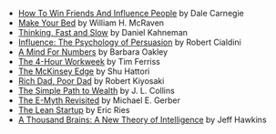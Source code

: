 * [How To Win Friends And Influence People](books/how_to_win_friends_and_influence_people.md) by Dale Carnegie
* [Make Your Bed](books/make_your_bed.md) by William H. McRaven
* [Thinking, Fast and Slow](books/thinking_fast_and_slow.md) by Daniel Kahneman
* [Influence: The Psychology of Persuasion](books/influence_the_psychology_of_persuasion.md) by Robert Cialdini
* [A Mind For Numbers](books/a_mind_for_numbers.md) by Barbara Oakley
* [The 4-Hour Workweek](books/the_4_hour_workweek.md) by Tim Ferriss
* [The McKinsey Edge](books/the_mckinsey_edge.md) by Shu Hattori
* [Rich Dad, Poor Dad](books/rich_dad_poor_dad.md) by Robert Kiyosaki
* [The Simple Path to Wealth](books/the_simple_path_to_wealth.md) by J. L. Collins
* [The E-Myth Revisited](books/the_e_myth_revisited.md) by Michael E. Gerber
* [The Lean Startup](books/the_lean_startup.md) by Eric Ries
* [A Thousand Brains: A New Theory of Intelligence](books/a_thousand_brains.md) by Jeff Hawkins
